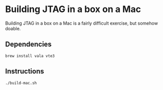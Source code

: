 # Building JTAG in a box on a Mac

Building JTAG in a box on a Mac is a fairly difficult exercise, but somehow doable.

## Dependencies

```
brew install vala vte3
```

## Instructions

```
./build-mac.sh
```
